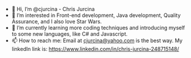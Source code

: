 - 👋 Hi, I’m @cjurcina - Chris Jurcina
- 👀 I’m interested in Front-end development, Java development, Quality Assurance, and I also love Star Wars.
- 🌱 I’m currently learning more coding techniques and introducing myself to some new languages, like C# and Javascript.
- 📫 How to reach me: Email at cjurcina@yahoo.com is the best way. My linkedIn link is: https://www.linkedin.com/in/chris-jurcina-248715148/
